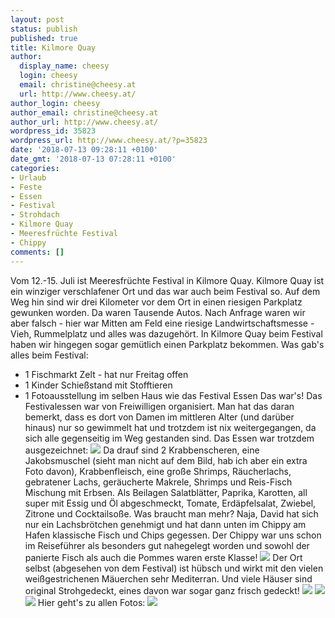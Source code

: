 ```yaml
---
layout: post
status: publish
published: true
title: Kilmore Quay
author:
  display_name: cheesy
  login: cheesy
  email: christine@cheesy.at
  url: http://www.cheesy.at/
author_login: cheesy
author_email: christine@cheesy.at
author_url: http://www.cheesy.at/
wordpress_id: 35823
wordpress_url: http://www.cheesy.at/?p=35823
date: '2018-07-13 09:28:11 +0100'
date_gmt: '2018-07-13 07:28:11 +0100'
categories:
- Urlaub
- Feste
- Essen
- Festival
- Strohdach
- Kilmore Quay
- Meeresfrüchte Festival
- Chippy
comments: []
---
```

Vom 12.-15. Juli ist Meeresfrüchte Festival in Kilmore Quay. Kilmore Quay ist ein winziger verschlafener Ort und das war auch beim Festival so. Auf dem Weg hin sind wir drei Kilometer vor dem Ort in einen riesigen Parkplatz gewunken worden. Da waren Tausende Autos. Nach Anfrage waren wir aber falsch - hier war Mitten am Feld eine riesige Landwirtschaftsmesse - Vieh, Rummelplatz und alles was dazugehört. In Kilmore Quay beim Festival haben wir hingegen sogar gemütlich einen Parkplatz bekommen.
Was gab's alles beim Festival:
- 1 Fischmarkt Zelt - hat nur Freitag offen
- 1 Kinder Schießstand mit Stofftieren
- 1 Fotoausstellung im selben Haus wie das Festival Essen
Das war's!
Das Festivalessen war von Freiwilligen organisiert. Man hat das daran bemerkt, dass es dort von Damen im mittleren Alter (und darüber hinaus) nur so gewimmelt hat und trotzdem ist nix weitergegangen, da sich alle gegenseitig im Weg gestanden sind.
Das Essen war trotzdem ausgezeichnet:
 ![](http://www.cheesy.at/wp-content/uploads/05-Kilmore-Quay-024.jpg)
Da drauf sind 2 Krabbenscheren, eine Jakobsmuschel (sieht man nicht auf dem Bild, hab ich aber ein extra Foto davon), Krabbenfleisch, eine große Shrimps, Räucherlachs, gebratener Lachs, geräucherte Makrele, Shrimps und Reis-Fisch Mischung mit Erbsen. Als Beilagen Salatblätter, Paprika, Karotten, all super mit Essig und Öl abgeschmeckt, Tomate, Erdäpfelsalat, Zwiebel, Zitrone und Cocktailsoße.
Was braucht man mehr?
Naja, David hat sich nur ein Lachsbrötchen genehmigt und hat dann unten im Chippy am Hafen klassische Fisch und Chips gegessen. Der Chippy war uns schon im Reiseführer als besonders gut nahegelegt worden und sowohl der panierte Fisch als auch die Pommes waren erste Klasse!
![](http://www.cheesy.at/wp-content/uploads/05-Kilmore-Quay-029.jpg)
Der Ort selbst (abgesehen von dem Festival) ist hübsch und wirkt mit den vielen weißgestrichenen Mäuerchen sehr Mediterran. Und viele Häuser sind original Strohgedeckt, eines davon war sogar ganz frisch gedeckt!
![](http://www.cheesy.at/wp-content/uploads/05-Kilmore-Quay-020.jpg)
![](http://www.cheesy.at/wp-content/uploads/05-Kilmore-Quay-014.jpg)
![](http://www.cheesy.at/wp-content/uploads/05-Kilmore-Quay-017.jpg)
Hier geht's zu allen Fotos:
[![](http://www.cheesy.at/wp-content/uploads/05-Kilmore-Quay-018.jpg)](http://www.cheesy.at/fotos/urlaub/wexford/tag-5-kilmore-quay/)
